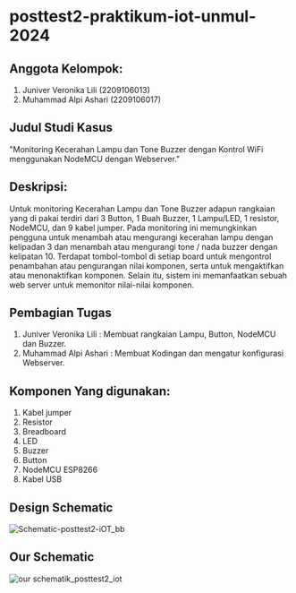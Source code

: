 # posttest2-praktikum-iot-unmul-2024

## Anggota Kelompok:
1. Juniver Veronika Lili (2209106013)
2. Muhammad Alpi Ashari (2209106017)

## Judul Studi Kasus
"Monitoring Kecerahan Lampu dan Tone Buzzer dengan Kontrol WiFi menggunakan NodeMCU dengan Webserver."

## Deskripsi:
Untuk monitoring Kecerahan Lampu dan Tone Buzzer adapun rangkaian yang di pakai terdiri dari 3 Button, 1 Buah Buzzer, 1 Lampu/LED, 1 resistor, NodeMCU, dan 9 kabel jumper. Pada monitoring ini memungkinkan pengguna untuk menambah atau mengurangi kecerahan lampu dengan kelipadan 3 dan menambah atau mengurangi tone / nada buzzer dengan kelipatan 10. Terdapat tombol-tombol di setiap board untuk mengontrol penambahan atau pengurangan nilai komponen, serta untuk mengaktifkan atau menonaktifkan komponen. Selain itu, sistem ini memanfaatkan sebuah web server untuk memonitor nilai-nilai komponen.

## Pembagian Tugas
1. Juniver Veronika Lili : Membuat rangkaian Lampu, Button, NodeMCU dan Buzzer.
2. Muhammad Alpi Ashari : Membuat Kodingan dan mengatur konfigurasi Webserver.

## Komponen Yang digunakan:
1. Kabel jumper
2. Resistor
3. Breadboard
4. LED
5. Buzzer
6. Button
7. NodeMCU ESP8266
8. Kabel USB

## Design Schematic
![Schematic-posttest2-iOT_bb](https://github.com/Juni1106/posttest2-praktikum-iot-unmul-2024/assets/115080583/58c72a8a-b66d-45ea-b892-9b95a4689e9d)

## Our Schematic
![our schematik_posttest2_iot](https://github.com/Juni1106/posttest2-praktikum-iot-unmul-2024/assets/115080583/96ed89a9-a69d-4484-b580-ea24bbcb9de4)
